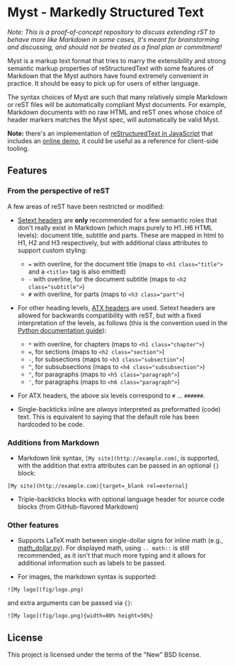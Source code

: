 # Myst - Markedly Structured Text

*Note: This is a proof-of-concept repository to discuss extending rST to behave more like Markdown in some cases, it's meant for brainstorming and discussing, and should not be treated as a final plan or commitment!*

Myst is a markup text format that tries to marry the extensibility and strong semantic markup properties of reStructuredText with some features of Markdown that the Myst authors have found extremely convenient in practice. It should be easy to pick up for users of either language.

The syntax choices of Myst are such that many relatively simple Markdown or reST files will be automatically compliant Myst documents. For example, Markdown documents with no raw HTML and reST ones whose choice of header markers matches the Myst spec, will automatically be valid Myst.

**Note:** there's an implementation of [reStructuredText in JavaScript](https://www.npmjs.com/package/restructured) that includes an [online demo](https://seikichi.github.io/restructured), it could be useful as a reference for client-side tooling.

## Features

### From the perspective of reST

A few areas of reST have been restricted or modified:

* [Setext headers](https://github.github.com/gfm/#setext-headings) are **only** recommended for a few semantic roles that don't really exist in Markdown (which maps purely to H1..H6 HTML levels): document title, subtitle and parts.  These are mapped in html to H1, H2 and H3 respectively, but with additional class attributes to support custom styling:

    - `=` with overline, for the document title (maps to `<h1 class="title">` and a `<title>` tag is also emitted)
    - `-` with overline, for the document subtitle (maps to `<h2 class="subtitle">`)
    - `#` with overline, for parts (maps to `<h3 class="part">`)

* For other heading levels, [ATX headers](https://github.github.com/gfm/#atx-heading) are used. Setext headers are allowed for backwards compatibility with reST, but with a fixed interpretation of the levels, as follows (this is the convention used in the [Python documentation guide](https://docs.python.org/devguide/documenting.html#sections)):

    - `*` with overline, for chapters (maps to `<h1 class="chapter">`)
    - `=`, for sections (maps to `<h2 class="section">`)
    - `-`, for subsections (maps to `<h3 class="subsection">`)
    - `^`, for subsubsections (maps to `<h4 class="subsubsection">`)
    - `"`, for paragraphs (maps to `<h5 class="paragraph">`)
    - `'`, for paragraphs (maps to `<h6 class="paragraph">`)

* For ATX headers, the above six levels correspond to `#` ... `######`.

* Single-backticks inline are *always* interpreted as preformatted (code) text. This is equivalent to saying that the default role has been hardcoded to be code.

### Additions from Markdown 

* Markdown link syntax, `[My site](http://example.com)`, is supported, with the addition that extra attributes can be passed in an optional `{}` block:

```
[My site](http://example.com){target=_blank rel=external}
```

* Triple-backticks blocks with optional language header for source code blocks (from GitHub-flavored Markdown)

### Other features

* Supports LaTeX math between single-dollar signs for inline math (e.g., [math_dollar.py](https://github.com/matthew-brett/texext/blob/master/texext/math_dollar.py)). For displayed math, using `.. math::` is still recommended, as it isn't that much more typing and it allows for additional information such as labels to be passed.

* For images, the markdown syntax is supported:

```
![My logo](fig/logo.png)
```

and extra arguments can be passed via `{}`:

```
![My logo](fig/logo.png){width=80% height=50%}
```

## License

This project is licensed under the terms of the "New" BSD license.
